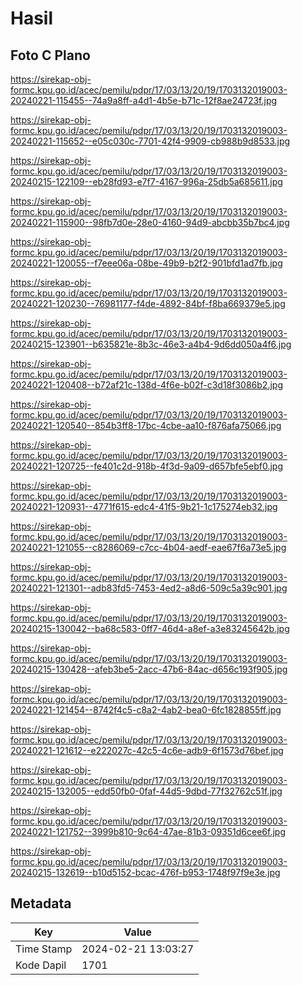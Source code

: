 # Hasil

## Foto C Plano

https://sirekap-obj-formc.kpu.go.id/acec/pemilu/pdpr/17/03/13/20/19/1703132019003-20240221-115455--74a9a8ff-a4d1-4b5e-b71c-12f8ae24723f.jpg

https://sirekap-obj-formc.kpu.go.id/acec/pemilu/pdpr/17/03/13/20/19/1703132019003-20240221-115652--e05c030c-7701-42f4-9909-cb988b9d8533.jpg

https://sirekap-obj-formc.kpu.go.id/acec/pemilu/pdpr/17/03/13/20/19/1703132019003-20240215-122109--eb28fd93-e7f7-4167-996a-25db5a685611.jpg

https://sirekap-obj-formc.kpu.go.id/acec/pemilu/pdpr/17/03/13/20/19/1703132019003-20240221-115900--98fb7d0e-28e0-4160-94d9-abcbb35b7bc4.jpg

https://sirekap-obj-formc.kpu.go.id/acec/pemilu/pdpr/17/03/13/20/19/1703132019003-20240221-120055--f7eee06a-08be-49b9-b2f2-901bfd1ad7fb.jpg

https://sirekap-obj-formc.kpu.go.id/acec/pemilu/pdpr/17/03/13/20/19/1703132019003-20240221-120230--76981177-f4de-4892-84bf-f8ba669379e5.jpg

https://sirekap-obj-formc.kpu.go.id/acec/pemilu/pdpr/17/03/13/20/19/1703132019003-20240215-123901--b635821e-8b3c-46e3-a4b4-9d6dd050a4f6.jpg

https://sirekap-obj-formc.kpu.go.id/acec/pemilu/pdpr/17/03/13/20/19/1703132019003-20240221-120408--b72af21c-138d-4f6e-b02f-c3d18f3086b2.jpg

https://sirekap-obj-formc.kpu.go.id/acec/pemilu/pdpr/17/03/13/20/19/1703132019003-20240221-120540--854b3ff8-17bc-4cbe-aa10-f876afa75066.jpg

https://sirekap-obj-formc.kpu.go.id/acec/pemilu/pdpr/17/03/13/20/19/1703132019003-20240221-120725--fe401c2d-918b-4f3d-9a09-d657bfe5ebf0.jpg

https://sirekap-obj-formc.kpu.go.id/acec/pemilu/pdpr/17/03/13/20/19/1703132019003-20240221-120931--4771f615-edc4-41f5-9b21-1c175274eb32.jpg

https://sirekap-obj-formc.kpu.go.id/acec/pemilu/pdpr/17/03/13/20/19/1703132019003-20240221-121055--c8286069-c7cc-4b04-aedf-eae67f6a73e5.jpg

https://sirekap-obj-formc.kpu.go.id/acec/pemilu/pdpr/17/03/13/20/19/1703132019003-20240221-121301--adb83fd5-7453-4ed2-a8d6-509c5a39c901.jpg

https://sirekap-obj-formc.kpu.go.id/acec/pemilu/pdpr/17/03/13/20/19/1703132019003-20240215-130042--ba68c583-0ff7-46d4-a8ef-a3e83245642b.jpg

https://sirekap-obj-formc.kpu.go.id/acec/pemilu/pdpr/17/03/13/20/19/1703132019003-20240215-130428--afeb3be5-2acc-47b6-84ac-d656c193f905.jpg

https://sirekap-obj-formc.kpu.go.id/acec/pemilu/pdpr/17/03/13/20/19/1703132019003-20240221-121454--8742f4c5-c8a2-4ab2-bea0-6fc1828855ff.jpg

https://sirekap-obj-formc.kpu.go.id/acec/pemilu/pdpr/17/03/13/20/19/1703132019003-20240221-121612--e222027c-42c5-4c6e-adb9-6f1573d76bef.jpg

https://sirekap-obj-formc.kpu.go.id/acec/pemilu/pdpr/17/03/13/20/19/1703132019003-20240215-132005--edd50fb0-0faf-44d5-9dbd-77f32762c51f.jpg

https://sirekap-obj-formc.kpu.go.id/acec/pemilu/pdpr/17/03/13/20/19/1703132019003-20240221-121752--3999b810-9c64-47ae-81b3-09351d6cee6f.jpg

https://sirekap-obj-formc.kpu.go.id/acec/pemilu/pdpr/17/03/13/20/19/1703132019003-20240215-132619--b10d5152-bcac-476f-b953-1748f97f9e3e.jpg


## Metadata

| Key        | Value               |
| ---------- | ------------------- |
| Time Stamp | 2024-02-21 13:03:27 |
| Kode Dapil | 1701                |



